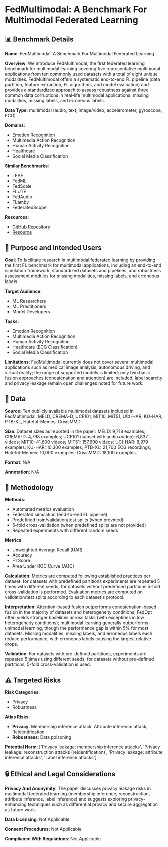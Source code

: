 # FedMultimodal: A Benchmark For Multimodal Federated Learning

## 📊 Benchmark Details

**Name**: FedMultimodal: A Benchmark For Multimodal Federated Learning

**Overview**: We introduce FedMultimodal, the first federated learning benchmark for multimodal learning covering five representative multimodal applications from ten commonly used datasets with a total of eight unique modalities. FedMultimodal offers a systematic end-to-end FL pipeline (data partition, feature extraction, FL algorithms, and model evaluation) and provides a standardized approach to assess robustness against three common data corruptions in real-life multimodal applications: missing modalities, missing labels, and erroneous labels.

**Data Type**: multimodal (audio, text, image/video, accelerometer, gyroscope, ECG)

**Domains**:
- Emotion Recognition
- Multimedia Action Recognition
- Human Activity Recognition
- Healthcare
- Social Media Classification

**Similar Benchmarks**:
- LEAF
- FedML
- FedScale
- FLUTE
- FedAudio
- FLamby
- FederatedScope

**Resources**:
- [GitHub Repository](https://github.com/usc-sail/fed-multimodal)
- [Resource](https://doi.org/10.1145/3580305.3599825)

## 🎯 Purpose and Intended Users

**Goal**: To facilitate research in multimodal federated learning by providing the first FL benchmark for multimodal applications, including an end-to-end simulation framework, standardized datasets and pipelines, and robustness assessment modules for missing modalities, missing labels, and erroneous labels.

**Target Audience**:
- ML Researchers
- ML Practitioners
- Model Developers

**Tasks**:
- Emotion Recognition
- Multimedia Action Recognition
- Human Activity Recognition
- Healthcare (ECG Classification)
- Social Media Classification

**Limitations**: FedMultimodal currently does not cover several multimodal applications such as medical image analysis, autonomous driving, and virtual reality; the range of supported models is limited; only two basic fusion approaches (concatenation and attention) are included; label scarcity and privacy leakage remain open challenges noted for future work.

## 💾 Data

**Source**: Ten publicly available multimodal datasets included in FedMultimodal: MELD, CREMA-D, UCF101, MiT10, MiT51, UCI-HAR, KU-HAR, PTB-XL, Hateful-Memes, CrisisMMD.

**Size**: Dataset sizes as reported in the paper: MELD: 9,718 examples; CREMA-D: 4,798 examples; UCF101 (subset with audio+video): 6,837 videos; MiT10: 41,600 videos; MiT51: 157,600 videos; UCI-HAR: 8,979 examples; KU-HAR: 10,300 examples; PTB-XL: 21,700 ECG recordings; Hateful-Memes: 10,000 examples; CrisisMMD: 18,100 examples.

**Format**: N/A

**Annotation**: N/A

## 🔬 Methodology

**Methods**:
- Automated metrics evaluation
- Federated simulation (end-to-end FL pipeline)
- Predefined train/validation/test splits (when provided)
- 5-fold cross-validation (when predefined splits are not provided)
- Repeated experiments with different random seeds

**Metrics**:
- Unweighted Average Recall (UAR)
- Accuracy
- F1 Score
- Area Under ROC Curve (AUC)

**Calculation**: Metrics are computed following established practices per dataset: for datasets with predefined partitions experiments are repeated 5 times with different seeds; for datasets without predefined partitions 5-fold cross-validation is performed. Evaluation metrics are computed on validation/test splits according to each dataset's protocol.

**Interpretation**: Attention-based fusion outperforms concatenation-based fusion in the majority of datasets and heterogeneity conditions; FedOpt often yields stronger baselines across tasks (with exceptions in low heterogeneity conditions); multimodal learning generally outperforms unimodal learning, though the performance gap is within 5% for most datasets. Missing modalities, missing labels, and erroneous labels each reduce performance, with erroneous labels causing the largest relative drops.

**Validation**: For datasets with pre-defined partitions, experiments are repeated 5 times using different seeds; for datasets without pre-defined partitions, 5-fold cross-validation is used.

## ⚠️ Targeted Risks

**Risk Categories**:
- Privacy
- Robustness

**Atlas Risks**:
- **Privacy**: Membership inference attack, Attribute inference attack, Reidentification
- **Robustness**: Data poisoning

**Potential Harm**: ['Privacy leakage: membership inference attacks', 'Privacy leakage: reconstruction attacks (reidentification)', 'Privacy leakage: attribute inference attacks', 'Label inference attacks']

## 🔒 Ethical and Legal Considerations

**Privacy And Anonymity**: The paper discusses privacy leakage risks in multimodal federated learning (membership inference, reconstruction, attribute inference, label inference) and suggests exploring privacy-enhancing techniques such as differential privacy and secure aggregation as future work.

**Data Licensing**: Not Applicable

**Consent Procedures**: Not Applicable

**Compliance With Regulations**: Not Applicable
